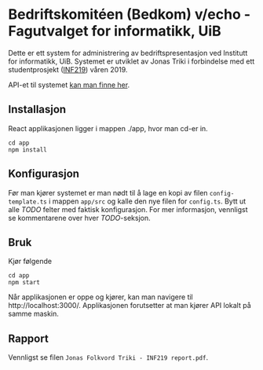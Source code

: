 # Bedriftskomitéen (Bedkom) v/echo - Fagutvalget for informatikk, UiB
Dette er ett system for administrering av bedriftspresentasjon ved Institutt for informatikk, UiB. Systemet er utviklet av Jonas Triki i forbindelse med ett studentprosjekt ([INF219](https://www.uib.no/emne/INF219)) våren 2019.

API-et til systemet [kan man finne her](https://github.com/JonasTriki/bedkom-api).

## Installasjon
React applikasjonen ligger i mappen ./app, hvor man cd-er in.
```
cd app
npm install
```

## Konfigurasjon
Før man kjører systemet er man nødt til å lage en kopi av filen ```config-template.ts``` i mappen ```app/src``` og kalle den nye filen for ```config.ts```. Bytt ut alle *TODO* felter med faktisk konfigurasjon. For mer informasjon, vennligst se kommentarene over hver *TODO*-seksjon.

## Bruk
Kjør følgende
```
cd app
npm start
```
Når applikasjonen er oppe og kjører, kan man navigere til http://localhost:3000/. Applikasjonen forutsetter at man kjører API lokalt på samme maskin.

## Rapport
Vennligst se filen ```Jonas Folkvord Triki - INF219 report.pdf```.